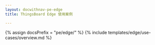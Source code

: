 ```yaml
---
layout: docwithnav-pe-edge
title: ThingsBoard Edge 使用案例

---
```


{% assign docsPrefix = "pe/edge/" %}
{% include templates/edge/use-cases/overview.md %}